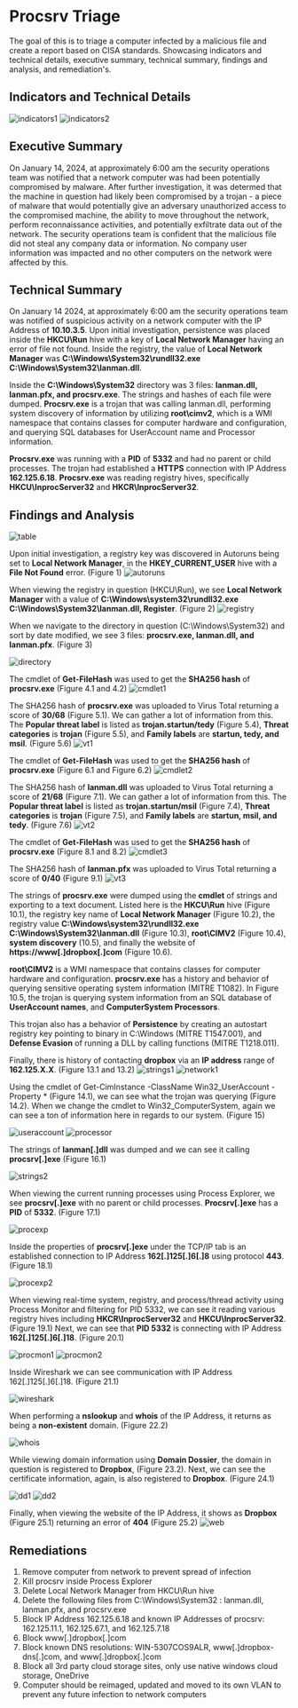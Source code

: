 # Procsrv Triage
The goal of this is to triage a computer infected by a malicious file and create a report based on CISA standards. Showcasing indicators and technical details, executive summary, technical summary, findings and analysis, and remediation's. 

## Indicators and Technical Details
![indicators1](https://i.imgur.com/OeVG5Cy.png)
![indicators2](https://i.imgur.com/aBiq8bF.png)

##

## Executive Summary
On January 14, 2024, at approximately 6:00 am the security operations team was notified that a network computer was had been potentially compromised by malware. After further investigation, it was determed that the machine in question had likely been compromised by a trojan - a piece of malware that would potentially give an adversary unauthorized access to the compromised machine, the ability to move throughout the network, perform reconnaissance activities, and potentially exfiltrate data out of the network. The security operations team is confident that the malicious file did not steal any company data or information. No company user information was impacted and no other computers on the network were affected by this. 

##

## Technical Summary
On January 14 2024, at approximately 6:00 am the security operations team was notified of suspicious activity on a network computer with the IP Address of **10.10.3.5**. Upon initial investigation, persistence was placed inside the **HKCU\Run** hive with a key  of **Local Network Manager** having  an error of file not found. Inside the registry, the value of **Local Network Manager** was **C:\Windows\System32\rundll32.exe C:\Windows\System32\lanman.dll**.

Inside the **C:\Windows\System32** directory was 3 files: **lanman.dll, lanman.pfx, and procsrv.exe**. The strings and hashes of each file were dumped. **Procsrv.exe** is a trojan that was calling lanman.dll, performing system discovery of information by utilizing **root\cimv2**, which is a WMI namespace that contains classes for computer hardware and configuration, and querying SQL databases for UserAccount name and Processor information.
 
**Procsrv.exe** was running with a **PID** of **5332** and had no parent or child processes. The trojan had established a **HTTPS** connection with IP Address **162.125.6.18**. **Procsrv.exe** was reading registry hives, specifically **HKCU\InprocServer32** and **HKCR\InprocServer32**. 

##

## Findings and Analysis
![table](https://i.imgur.com/bpdAxAQ.png)

Upon initial investigation, a registry key was discovered in Autoruns being set to **Local Network Manager**, in the **HKEY_CURRENT_USER** hive with a **File Not Found** error. (Figure 1)
![autoruns](https://i.imgur.com/9pliXBR.png)

When viewing the registry in question (HKCU\Run), we see **Local Network Manager** with a value of **C:\Windows\system32\rundll32.exe C:\Windows\System32\lanman.dll, Register**. (Figure 2)
![registry](https://i.imgur.com/vD9FeCn.png)

When we navigate to the directory in question (C:\Windows\System32) and sort by date modified, we see 3 files: **procsrv.exe, lanman.dll, and lanman.pfx**. (Figure 3)

![directory](https://i.imgur.com/AYtBx3v.png)

The cmdlet of **Get-FileHash** was used to get the **SHA256 hash** of **procsrv.exe** (Figure 4.1 and 4.2)
![cmdlet1](https://i.imgur.com/XLlzfvN.png)

The SHA256 hash of **procsrv.exe** was uploaded to Virus Total returning a score of **30/68** (Figure 5.1). We can gather a lot of information from this. The **Popular threat label** is listed as **trojan.startun/tedy** (Figure 5.4), **Threat categories** is **trojan** (Figure 5.5), and **Family labels** are **startun, tedy, and msil**. (Figure 5.6)
![vt1](https://i.imgur.com/ihS8auh.png)

The cmdlet of **Get-FileHash** was used to get the **SHA256 hash** of **procsrv.exe** (Figure 6.1 and Figure 6.2)
![cmdlet2](https://i.imgur.com/YICPxSb.png)

The SHA256 hash of **lanman.dll** was uploaded to Virus Total returning a score of **21/68** (Figure 7.1). We can gather a lot of information from this. The **Popular threat label** is listed as **trojan.startun/msil** (Figure 7.4), **Threat categories** is **trojan** (Figure 7.5), and **Family labels** are **startun, msil, and tedy**. (Figure 7.6)
![vt2](https://i.imgur.com/qGjH7vT.png)

The cmdlet of **Get-FileHash** was used to get the **SHA256 hash** of **procsrv.exe** (Figure 8.1 and 8.2)
![cmdlet3](https://i.imgur.com/EvsQ4vF.png)

The SHA256 hash of **lanman.pfx** was uploaded to Virus Total returning a score of **0/40** (Figure 9.1)
![vt3](https://i.imgur.com/9vPHSMI.png)

The strings of **procsrv.exe** were dumped using the **cmdlet** of strings and exporting to a text document. Listed here is the **HKCU\Run** hive (Figure 10.1), the registry key name of **Local Network Manager** (Figure 10.2), the registry value **C:\Windows\system32\rundll32.exe C:\Windows\System32\lanman.dll** (Figure 10.3), **root\CIMV2** (Figure 10.4), **system discovery** (10.5), and finally the website of **https://www[.]dropbox[.]com** (Figure 10.6). 

**root\CIMV2** is a WMI namespace that contains classes for computer hardware and configuration. **procsrv.exe** has a history and behavior of querying sensitive operating system information (MITRE T1082). In Figure 10.5, the trojan is querying system information from an SQL database of **UserAccount names**, and **ComputerSystem Processors**.  

This trojan also has a behavior of **Persistence** by creating an autostart registry key pointing to binary in C:\Windows (MITRE T1547.001), and **Defense Evasion** of running a DLL by calling functions (MITRE T1218.011). 

Finally, there is history of contacting **dropbox** via an **IP address** range of **162.125.X.X**. (Figure 13.1 and 13.2)
![strings1](https://i.imgur.com/eBFyB2M.png)
![network1](https://i.imgur.com/vUGLZck.png)

Using the cmdlet of Get-CimInstance -ClassName Win32_UserAccount -Property * (Figure 14.1), we can see what the trojan was querying (Figure 14.2). When we change the cmdlet to Win32_ComputerSystem, again we can see a ton of information here in regards to our system. (Figure 15)

![useraccount](https://i.imgur.com/bgD6p0V.png)
![processor](https://i.imgur.com/wQ7aWRS.png)

The strings of **lanman[.]dll** was dumped and we can see it calling **procsrv[.]exe** (Figure 16.1)

![strings2](https://i.imgur.com/T5e01FR.png)

When viewing the current running processes using Process Explorer, we see **procsrv[.]exe** with no parent or child processes. **Procsrv[.]exe** has a **PID** of **5332**. (Figure 17.1)

![procexp](https://i.imgur.com/zrKtdQK.png)

Inside the properties of **procsrv[.]exe** under the TCP/IP tab is an established connection to IP Address **162[.]125[.]6[.]8** using protocol **443**. (Figure 18.1)

![procexp2](https://i.imgur.com/tX4n8VS.png)

When viewing real-time system, registry, and process/thread activity using Process Monitor and filtering for PID 5332, we can see it reading various registry hives including **HKCR\InprocServer32** and **HKCU\InprocServer32**. (Figure 19.1)
Next, we can see that **PID 5332** is connecting with IP Address **162[.]125[.]6[.]18**. (Figure 20.1)

![procmon1](https://imgur.com/QCVFuwe.png)
![procmon2](https://i.imgur.com/4h3kXq1.png)

Inside Wireshark we can see communication with IP Address 162[.]125[.]6[.]18. (Figure 21.1)

![wireshark](https://i.imgur.com/r71rPi5.png)

When performing a **nslookup** and **whois** of the IP Address, it returns as being a **non-existent** domain. (Figure 22.2)

![whois](https://i.imgur.com/LZTaFDd.png)

While viewing domain information using **Domain Dossier**, the domain in question is registered to **Dropbox**, (Figure 23.2). Next, we can see the certificate information, again, is also registered to **Dropbox**. (Figure 24.1)

![dd1](https://i.imgur.com/MaPJycE.png)
![dd2](https://i.imgur.com/iW7cQGX.png)

Finally, when viewing the website of the IP Address, it shows as **Dropbox** (Figure 25.1) returning an error of **404** (Figure 25.2)
![web](https://i.imgur.com/KIbJKMV.png)
##

## Remediations
1. Remove computer from network to prevent spread of infection
2. Kill procsrv inside Process Explorer
3. Delete Local Network Manager from HKCU\Run hive
4. Delete the following files from C:\Windows\System32 : lanman.dll, lanman.pfx, and procsrv.exe
5. Block IP Address 162.125.6.18 and known IP Addresses of procsrv: 162.125.11.1, 162.125.67.1, and 162.125.7.18
6. Block www[.]dropbox[.]com
7. Block known DNS resolutions: WIN-5307COS9ALR, www[.]dropbox-dns[.]com, and www[.]dropbox[.]com
8. Block all 3rd party cloud storage sites, only use native windows cloud storage, OneDrive
9. Computer should be reimaged, updated and moved to its own VLAN to prevent any future infection to network computers
